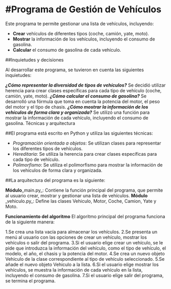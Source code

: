 <h1 aling="center"> #Programa de Gestión de Vehículos </h1>

Este programa te permite gestionar una lista de vehículos, incluyendo:

- **Crear** vehículos de diferentes tipos (coche, camión, yate, moto).
- **Mostrar** la información de los vehículos, incluyendo el consumo de gasolina.
- **Calcular** el consumo de gasolina de cada vehículo.

##Inquietudes y decisiones

Al desarrollar este programa, se tuvieron en cuenta las siguientes inquietudes:

**_¿Cómo representar la diversidad de tipos de vehículos?_** Se decidió utilizar herencia para crear clases específicas para cada tipo de vehículo (coche, camión, yate, moto).
**_¿Cómo calcular el consumo de gasolina?_** Se desarrolló una fórmula que toma en cuenta la potencia del motor, el peso del motor y el tipo de chasis.
**_¿Cómo mostrar la información de los vehículos de forma clara y organizada?_** Se utilizó una función para mostrar la información de cada vehículo, incluyendo el consumo de gasolina.
Técnicas y arquitectura

##El programa está escrito en Python y utiliza las siguientes técnicas:

* _Programación orientada a objetos_: Se utilizan clases para representar los diferentes tipos de vehículos.
* _Hereditaria_: Se utiliza la herencia para crear clases específicas para cada tipo de vehículo.
* _Polimorfismo_: Se utiliza el polimorfismo para mostrar la información de los vehículos de forma clara y organizada.

##La arquitectura del programa es la siguiente:

**Módulo**\_main.py\_: Contiene la función principal del programa, que permite al usuario crear, mostrar y gestionar una lista de vehículos.
**Módulo** \_vehiculo.py\_: Define las clases Vehiculo, Motor, Coche, Camion, Yate y Moto.

**Funcionamiento del algoritmo**
El algoritmo principal del programa funciona de la siguiente manera:

1.Se crea una lista vacía para almacenar los vehículos.
2.Se presenta un menú al usuario con las opciones de crear un vehículo, mostrar los vehículos o salir del programa.
3.Si el usuario elige crear un vehículo, se le pide que introduzca la información del vehículo, como el tipo de vehículo, el modelo, el año, el chasis y la potencia del motor.
4.Se crea un nuevo objeto Vehiculo de la clase correspondiente al tipo de vehículo seleccionado.
5.Se añade el nuevo objeto Vehiculo a la lista.
6.Si el usuario elige mostrar los vehículos, se muestra la información de cada vehículo en la lista, incluyendo el consumo de gasolina.
7.Si el usuario elige salir del programa, se termina el programa.